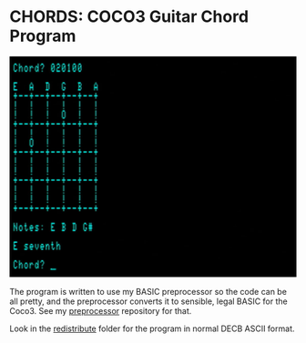 CHORDS: COCO3 Guitar Chord Program
==========

![](images/screenshot.jpg)

The program is written to use my BASIC preprocessor so the code can be all pretty, and the preprocessor converts it to
sensible, legal BASIC for the Coco3.  See my [preprocessor](https://github.com/yggdrasilradio/preprocessor) repository for that.

Look in the [redistribute](https://github.com/yggdrasilradio/chords/tree/master/redistribute) folder for the program in normal DECB ASCII format.

